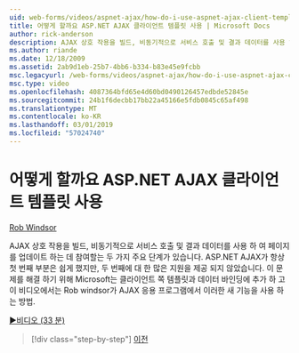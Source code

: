 ```yaml
---
uid: web-forms/videos/aspnet-ajax/how-do-i-use-aspnet-ajax-client-templates
title: 어떻게 할까요 ASP.NET AJAX 클라이언트 템플릿 사용 | Microsoft Docs
author: rick-anderson
description: AJAX 상호 작용을 빌드, 비동기적으로 서비스 호출 및 결과 데이터를 사용 하 여 페이지를 업데이트 하는 데 참여할는 두 가지 주요 단계가 있습니다. ASP.NET AJAX h...
ms.author: riande
ms.date: 12/18/2009
ms.assetid: 2ab9d1eb-25b7-4bb6-b334-b83e45e9fcbb
msc.legacyurl: /web-forms/videos/aspnet-ajax/how-do-i-use-aspnet-ajax-client-templates
msc.type: video
ms.openlocfilehash: 4087364bfd65e4d60bd0490126457edbde52845e
ms.sourcegitcommit: 24b1f6decbb17bb22a45166e5fdb0845c65af498
ms.translationtype: MT
ms.contentlocale: ko-KR
ms.lasthandoff: 03/01/2019
ms.locfileid: "57024740"
---
```

<a name="how-do-i-use-aspnet-ajax-client-templates"></a>어떻게 할까요 ASP.NET AJAX 클라이언트 템플릿 사용
====================
[Rob Windsor](https://twitter.com/robwindsor)

AJAX 상호 작용을 빌드, 비동기적으로 서비스 호출 및 결과 데이터를 사용 하 여 페이지를 업데이트 하는 데 참여할는 두 가지 주요 단계가 있습니다. ASP.NET AJAX가 항상 첫 번째 부분은 쉽게 했지만, 두 번째에 대 한 많은 지원을 제공 되지 않았습니다. 이 문제를 해결 하기 위해 Microsoft는 클라이언트 쪽 템플릿과 데이터 바인딩에 추가 하 고이 비디오에서는 Rob windsor가 AJAX 응용 프로그램에서 이러한 새 기능을 사용 하는 방법.

[&#9654;비디오 (33 분)](https://channel9.msdn.com/Blogs/ASP-NET-Site-Videos/how-do-i-use-aspnet-ajax-client-templates)

> [!div class="step-by-step"]
> [이전](how-do-i-customize-error-handling-for-the-aspnet-ajax-updatepanel.md)
